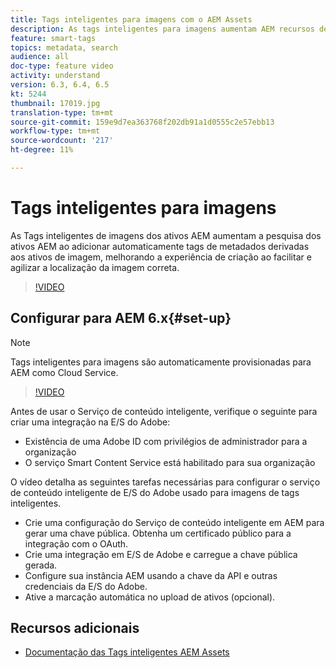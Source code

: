 ```yaml
---
title: Tags inteligentes para imagens com o AEM Assets
description: As tags inteligentes para imagens aumentam AEM recursos de pesquisa ao adicionar automaticamente e de forma inteligente tags de metadados a ativos de imagem com base no conteúdo da imagem.
feature: smart-tags
topics: metadata, search
audience: all
doc-type: feature video
activity: understand
version: 6.3, 6.4, 6.5
kt: 5244
thumbnail: 17019.jpg
translation-type: tm+mt
source-git-commit: 159e9d7ea363768f202db91a1d0555c2e57ebb13
workflow-type: tm+mt
source-wordcount: '217'
ht-degree: 11%

---
```



# Tags inteligentes para imagens

As Tags inteligentes de imagens dos ativos AEM aumentam a pesquisa dos ativos AEM ao adicionar automaticamente tags de metadados derivadas aos ativos de imagem, melhorando a experiência de criação ao facilitar e agilizar a localização da imagem correta.

>[!VIDEO](https://video.tv.adobe.com/v/17019/?quality=12&learn=on)

## Configurar para AEM 6.x{#set-up}

>[!NOTE]
> Tags inteligentes para imagens são automaticamente provisionadas para AEM como Cloud Service.

>[!VIDEO](https://video.tv.adobe.com/v/17023/?quality=12&learn=on)

Antes de usar o Serviço de conteúdo inteligente, verifique o seguinte para criar uma integração na E/S do Adobe:

* Existência de uma Adobe ID com privilégios de administrador para a organização
* O serviço Smart Content Service está habilitado para sua organização

O vídeo detalha as seguintes tarefas necessárias para configurar o serviço de conteúdo inteligente de E/S do Adobe usado para imagens de tags inteligentes.

* Crie uma configuração do Serviço de conteúdo inteligente em AEM para gerar uma chave pública. Obtenha um certificado público para a integração com o OAuth.
* Crie uma integração em E/S de Adobe e carregue a chave pública gerada.
* Configure sua instância AEM usando a chave da API e outras credenciais da E/S do Adobe.
* Ative a marcação automática no upload de ativos (opcional).

## Recursos adicionais

* [Documentação das Tags inteligentes AEM Assets](https://helpx.adobe.com/experience-manager/6-3/assets/using/touch-ui-smart-tags.html)

